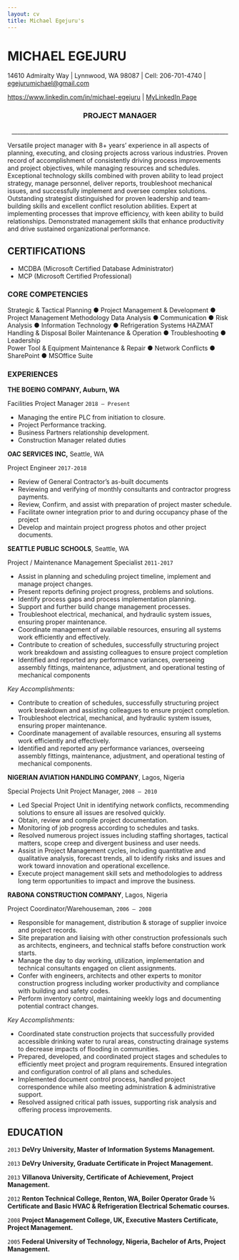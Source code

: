 ```yaml
---
layout: cv
title: Michael Egejuru's
---
```

# 	MICHAEL EGEJURU
14610 Admiralty Way | Lynnwood, WA 98087 | Cell: 206-701-4740 | egejurumichael@gmail.com 

<div id="webaddress">
<a href="https://www.linkedin.com/in/michael-egejuru">https://www.linkedin.com/in/michael-egejuru</a>
| <a href="https://www.linkedin.com/in/michael-egejuru"> MyLinkedIn Page</a>
</div>

### <center>                                                               PROJECT MANAGER </center>


<center>              ____________________________________________________________________________ </center> 



Versatile project manager with 8+ years’ experience in all aspects of planning, executing, and closing projects across various industries. Proven record of accomplishment of consistently driving process improvements and project objectives, while managing resources and schedules. Exceptional technology skills combined with proven ability to lead project strategy, manage personnel, deliver reports, troubleshoot mechanical issues, and successfully implement and oversee complex solutions. Outstanding strategist distinguished for proven leadership and team-building skills and excellent conflict resolution abilities. Expert at implementing processes that improve efficiency, with keen ability to build relationships. Demonstrated management skills that enhance productivity and drive sustained organizational performance.

## CERTIFICATIONS

- MCDBA (Microsoft Certified Database Administrator)
- MCP (Microsoft Certified Professional)

### CORE COMPETENCIES

Strategic & Tactical Planning ● Project Management & Development ● Project Management Methodology Data Analysis ● Communication ● Risk Analysis ● Information Technology ● Refrigeration Systems
	HAZMAT Handling & Disposal Boiler Maintenance & Operation ● Troubleshooting ● Leadership	
Power Tool & Equipment Maintenance & Repair ● Network Conflicts ● SharePoint ● MSOffice Suite

### EXPERIENCES

__THE BOEING COMPANY, Auburn, WA__

Facilities Project Manager `2018 – Present`


- Managing the entire PLC from initiation to closure.
- Project Performance tracking.
- Business Partners relationship development.
- Construction Manager related duties

__OAC SERVICES INC,__ Seattle, WA

Project Engineer `2017-2018`



- Review of General Contractor’s as-built documents
- Reviewing and verifying of monthly consultants and contractor progress payments.
- Review, Confirm, and assist with preparation of project master schedule.
- Facilitate owner integration prior to and during occupancy phase of the project
- Develop and maintain project progress photos and other project documents.

__SEATTLE PUBLIC SCHOOLS__, Seattle, WA

Project / Maintenance Management Specialist `2011-2017`




- Assist in planning and scheduling project timeline, implement and manage project changes.
- Present reports defining project progress, problems and solutions.
- Identify process gaps and process implementation planning.
- Support and further build change management processes.
- Troubleshoot electrical, mechanical, and hydraulic system issues, ensuring proper maintenance.
- Coordinate management of available resources, ensuring all systems work efficiently and effectively.
- Contribute to creation of schedules, successfully structuring project work breakdown and assisting colleagues to ensure project completion
- Identified and reported any performance variances, overseeing assembly fittings, maintenance, adjustment, and operational testing of mechanical components





_Key Accomplishments:_

- Contribute to creation of schedules, successfully structuring project work breakdown and assisting colleagues to ensure project completion. 
- Troubleshoot electrical, mechanical, and hydraulic system issues, ensuring proper maintenance.
- Coordinate management of available resources, ensuring all systems work efficiently and effectively. 
- Identified and reported any performance variances, overseeing assembly fittings, maintenance, adjustment, and operational testing of mechanical components.



__NIGERIAN AVIATION HANDLING COMPANY__, Lagos, Nigeria

Special Projects Unit Project Manager, `2008 – 2010`


- Led Special Project Unit in identifying network conflicts, recommending solutions to ensure all issues are resolved quickly.
- Obtain, review and compile project documentation.
- Monitoring of job progress according to schedules and tasks.
- Resolved numerous project issues including staffing shortages, tactical matters, scope creep and divergent business and user needs.
- Assist in Project Management cycles, including quantitative and qualitative analysis, forecast trends, all to identify risks and issues and work toward innovation and operational excellence.
- Execute project management skill sets and methodologies to address long term opportunities to impact and improve the business. 




__RABONA CONSTRUCTION COMPANY__, Lagos, Nigeria

Project Coordinator/Warehouseman, `2006 – 2008`


- Responsible for management, distribution & storage of supplier invoice and project records.
- Site preparation and liaising with other construction professionals such as architects, engineers, and technical staffs before construction work starts. 
- Manage the day to day working, utilization, implementation and technical consultants engaged on client assignments.
- Confer with engineers, architects and other experts to monitor construction progress including worker productivity and compliance with building and safety codes.
- Perform inventory control, maintaining weekly logs and documenting potential contract changes. 


_Key Accomplishments:_

- Coordinated state construction projects that successfully provided accessible drinking water to rural areas, constructing drainage systems to decrease impacts of flooding in communities.
- Prepared, developed, and coordinated project stages and schedules to efficiently meet project and program requirements. Ensured integration and configuration control of all plans and schedules.
- Implemented document control process, handled project correspondence while also meeting administration & administrative support.
- Resolved assigned critical path issues, supporting risk analysis and offering process improvements.

## EDUCATION

`2013`
__DeVry University, Master of Information Systems Management.__

`2013`
__DeVry University, Graduate Certificate in Project Management.__

`2013`
__Villanova University, Certificate of Achievement, Project Management.__

`2012`
__Renton Technical College, Renton, WA, Boiler Operator Grade ¾ Certificate and Basic HVAC & Refrigeration Electrical Schematic courses.__


`2008`
__Project Management College, UK, Executive Masters Certificate, Project Management.__

`2005`
__Federal University of Technology, Nigeria, Bachelor of Arts, Project Management.__

>


<!-- ### Footer

Last updated: September 2019 -->

